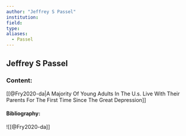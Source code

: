 ```yaml
---
author: "Jeffrey S Passel"
institution:
field:
type:
aliases:
  - Passel
---
```


## Jeffrey S Passel

### Content:
[[@Fry2020-da|A Majority Of Young Adults In The U.s. Live With Their Parents For The First Time Since The Great Depression]]

#### Bibliography:

![[@Fry2020-da]]